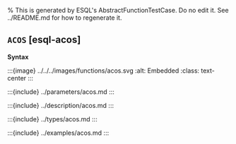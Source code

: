 % This is generated by ESQL's AbstractFunctionTestCase. Do no edit it. See ../README.md for how to regenerate it.

## `ACOS` [esql-acos]

**Syntax**

:::{image} ../../../images/functions/acos.svg
:alt: Embedded
:class: text-center
:::


:::{include} ../parameters/acos.md
:::

:::{include} ../description/acos.md
:::

:::{include} ../types/acos.md
:::

:::{include} ../examples/acos.md
:::

